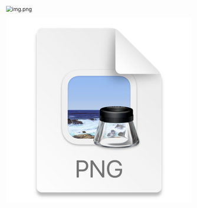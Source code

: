 ![img.png](https://github.com/dslmllab/An-AI-Multi-Model-Approach-to-DeFi-Project-Trust-Scoring-and-Security/blob/main/img.png)

![Alt text](img.png?raw=true "UI")

[image]: mg.png